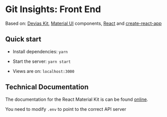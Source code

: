 # Git Insights: Front End


Based on: [Devias Kit](https://react-material-dashboard.devias.io/dashboard),  [Material UI](https://material-ui.com/) components, [React](https://reactjs.org/) and [create-react-app](https://facebook.github.io/create-react-app/)

## Quick start

- Install dependencies: `yarn`

- Start the server: `yarn start`

- Views are on: `localhost:3000`

## Technical Documentation

The documentation for the React Material Kit is can be found [online](https://material-ui.com).

You need to modify `.env` to point to the correct API server

